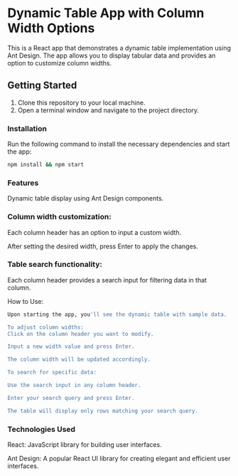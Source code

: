 # Dynamic Table App with Column Width Options

This is a React app that demonstrates a dynamic table implementation using Ant Design. The app allows you to display tabular data and provides an option to customize column widths.

## Getting Started

1. Clone this repository to your local machine.
2. Open a terminal window and navigate to the project directory.

### Installation

Run the following command to install the necessary dependencies and start the app:

```bash
npm install && npm start
```

### Features

Dynamic table display using Ant Design components.

### Column width customization:

Each column header has an option to input a custom width.

After setting the desired width, press Enter to apply the changes.

### Table search functionality:

Each column header provides a search input for filtering data in that column.

How to Use:

```bash
Upon starting the app, you'll see the dynamic table with sample data.

To adjust column widths:
Click on the column header you want to modify.

Input a new width value and press Enter.

The column width will be updated accordingly.

To search for specific data:

Use the search input in any column header.

Enter your search query and press Enter.

The table will display only rows matching your search query.
```

### Technologies Used

React: JavaScript library for building user interfaces.

Ant Design: A popular React UI library for creating elegant and efficient user interfaces.
